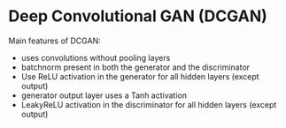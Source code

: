# Deep Convolutional GAN (DCGAN)

Main features of DCGAN:
* uses convolutions without pooling layers
* batchnorm present in both the generator and the discriminator
* Use ReLU activation in the generator for all hidden layers (except output)
* generator output layer uses a Tanh activation
* LeakyReLU activation in the discriminator for all hidden layers (except output)
